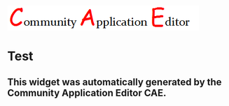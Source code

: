 ![CAE](https://github.com/PhilCAEOrg/application-7003/blob/gh-pages/frontendComponent-7004/img/logo.png)  

Test
===================


This widget was automatically generated by the Community Application Editor CAE.  
---------------
